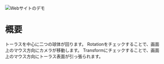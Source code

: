 ![Webサイトのデモ](https://github.com/user-attachments/assets/af3f91c0-a677-4a07-875d-e204453206ca)

# 概要

トーラスを中心に二つの球体が回ります。
Rotationをチェックすることで、画面上のマウス方向にカメラが移動します。
Transformにチェックすることで、画面上のマウス方向にトーラス表面が引っ張られます。

